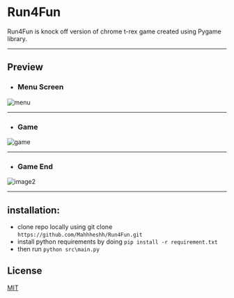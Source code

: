 # Run4Fun
 Run4Fun is knock off version of chrome t-rex game created using Pygame library.
***
## Preview
- ### Menu Screen
![menu](https://user-images.githubusercontent.com/100200105/191219305-d1dac6fe-7e51-4d8f-8b2e-6e40bf0c1ebe.png)
***
- ### Game
![game](https://user-images.githubusercontent.com/100200105/191219311-bada523e-5b12-4cb3-9dab-98868ea010e6.png)
***
- ### Game End
![image2](https://user-images.githubusercontent.com/100200105/191219318-f8c3ecdf-3550-4f63-aedb-8833a781da00.png)
***

## installation:
- clone repo locally using git clone `https://github.com/Mahhheshh/Run4Fun.git`
- install python requirements by doing `pip install -r requirement.txt`
- then run `python src\main.py`

## License
[MIT](https://opensource.org/licenses/MIT)